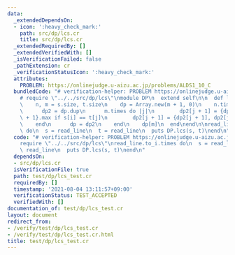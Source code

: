```yaml
---
data:
  _extendedDependsOn:
  - icon: ':heavy_check_mark:'
    path: src/dp/lcs.cr
    title: src/dp/lcs.cr
  _extendedRequiredBy: []
  _extendedVerifiedWith: []
  _isVerificationFailed: false
  _pathExtension: cr
  _verificationStatusIcon: ':heavy_check_mark:'
  attributes:
    PROBLEM: https://onlinejudge.u-aizu.ac.jp/problems/ALDS1_10_C
  bundledCode: "# verification-helper: PROBLEM https://onlinejudge.u-aizu.ac.jp/problems/ALDS1_10_C\n\
    # require \"../../src/dp/lcs\"\nmodule DP\n  extend self\n\n  def lcs(s, t)\n\
    \    n, m = s.size, t.size\n    dp = Array.new(m + 1, 0)\n    n.times do |i|\n\
    \      dp2 = dp.dup\n      m.times do |j|\n        dp2[j + 1] = {dp2[j + 1], dp[j]\
    \ + 1}.max if s[i] == t[j]\n        dp2[j + 1] = {dp2[j + 1], dp2[j]}.max\n  \
    \    end\n      dp = dp2\n    end\n    dp[m]\n  end\nend\n\nread_line.to_i.times\
    \ do\n  s = read_line\n  t = read_line\n  puts DP.lcs(s, t)\nend\n"
  code: "# verification-helper: PROBLEM https://onlinejudge.u-aizu.ac.jp/problems/ALDS1_10_C\n\
    require \"../../src/dp/lcs\"\nread_line.to_i.times do\n  s = read_line\n  t =\
    \ read_line\n  puts DP.lcs(s, t)\nend\n"
  dependsOn:
  - src/dp/lcs.cr
  isVerificationFile: true
  path: test/dp/lcs_test.cr
  requiredBy: []
  timestamp: '2021-08-04 13:11:57+09:00'
  verificationStatus: TEST_ACCEPTED
  verifiedWith: []
documentation_of: test/dp/lcs_test.cr
layout: document
redirect_from:
- /verify/test/dp/lcs_test.cr
- /verify/test/dp/lcs_test.cr.html
title: test/dp/lcs_test.cr
---
```

